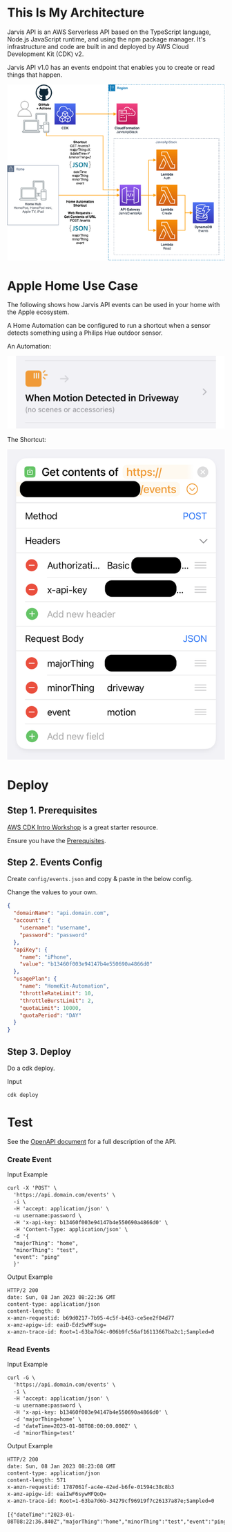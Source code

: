 # This Is My Architecture

Jarvis API is an AWS Serverless API based on the TypeScript language, Node.js JavaScript runtime, and using the npm package manager. It's infrastructure and code are built in and deployed by AWS Cloud Development Kit (CDK) v2.

Jarvis API v1.0 has an events endpoint that enables you to create or read things that happen.

![This Is My Architecture](images/jarvis-api.drawio.png)

# Apple Home Use Case

The following shows how Jarvis API events can be used in your home with the Apple ecosystem.

A Home Automation can be configured to run a shortcut when a sensor detects something using a Philips Hue outdoor sensor.

An Automation:

![iOS Home Automation](images/home-automation.png)

The Shortcut:

![iOS Home Automation Shortcut](images/home-shortcut.png)

# Deploy

## Step 1. Prerequisites

[AWS CDK Intro Workshop](https://cdkworkshop.com) is a great starter resource.

Ensure you have the [Prerequisites](https://cdkworkshop.com/15-prerequisites.html).

## Step 2. Events Config

Create `config/events.json` and copy & paste in the below config.

Change the values to your own.

```json
{
  "domainName": "api.domain.com",
  "account": {
    "username": "username",
    "password": "password"
  },
  "apiKey": {
    "name": "iPhone",
    "value": "b13460f003e94147b4e550690a4866d0"
  },
  "usagePlan": {
    "name": "HomeKit-Automation",
    "throttleRateLimit": 10,
    "throttleBurstLimit": 2,
    "quotaLimit": 10000,
    "quotaPeriod": "DAY"
  }
}
```

## Step 3. Deploy

Do a cdk deploy.

Input
```shell
cdk deploy
```

# Test

See the [OpenAPI document](openapi.yaml) for a full description of the API.

### Create Event

Input Example
```shell
curl -X 'POST' \
  'https://api.domain.com/events' \
  -i \
  -H 'accept: application/json' \
  -u username:password \
  -H 'x-api-key: b13460f003e94147b4e550690a4866d0' \
  -H 'Content-Type: application/json' \
  -d '{
  "majorThing": "home",
  "minorThing": "test",
  "event": "ping"
  }'
```

Output Example
```shell
HTTP/2 200 
date: Sun, 08 Jan 2023 08:22:36 GMT
content-type: application/json
content-length: 0
x-amzn-requestid: b69d0217-7b95-4c5f-b463-ce5ee2f04d77
x-amz-apigw-id: eaiD-EdzSwMFsug=
x-amzn-trace-id: Root=1-63ba7d4c-006b9fc56af16113667ba2c1;Sampled=0
```

### Read Events

Input Example
```shell
curl -G \
  'https://api.domain.com/events' \
  -i \
  -H 'accept: application/json' \
  -u username:password \
  -H 'x-api-key: b13460f003e94147b4e550690a4866d0' \
  -d 'majorThing=home' \
  -d 'dateTime=2023-01-08T08:00:00.000Z' \
  -d 'minorThing=test'
```

Output Example
```shell
HTTP/2 200 
date: Sun, 08 Jan 2023 08:23:08 GMT
content-type: application/json
content-length: 571
x-amzn-requestid: 1787061f-ac4e-42ed-b6fe-01594c38c8b3
x-amz-apigw-id: eaiIwF6sywMFQoQ=
x-amzn-trace-id: Root=1-63ba7d6b-34279cf96919f7c26137a87e;Sampled=0

[{"dateTime":"2023-01-08T08:22:36.840Z","majorThing":"home","minorThing":"test","event":"ping"}]
```
